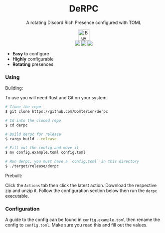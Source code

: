 <div align="center">
  <h1>DeRPC</h1>
  <p>A rotating Discord Rich Presence configured with TOML</p>
  <a href='https://ko-fi.com/W7W5YYNM' target='_blank'><img height='36' style='border:0px;height:36px;' src='https://cdn.ko-fi.com/cdn/kofi2.png?v=3' border='0' alt='Buy Me a Coffee at ko-fi.com' /></a>
  <br>
  <a href="https://rust-lang.org"><img src="https://img.shields.io/badge/rust-stable-brightgreen.svg" /></a>
  <a href="https://github.com/Domterion/derpc/blob/main/LICENSE"><img src="https://img.shields.io/badge/license-MIT-blue" /></a>
  <a href="https://discord.gg/mMsy23j"><img src="https://img.shields.io/discord/640675047714848770.svg"/></a>
  <br />
</div>

- **Easy** to configure
- **Highly** configurable
- **Rotating** presences

### Using

Building:

To use you will need Rust and Git on your system.

```bash
# Clone the repo
$ git clone https://github.com/Domterion/derpc

# Cd into the cloned repo
$ cd derpc

# Build derpc for release
$ cargo build --release

# Fill out the config and move it
$ mv config.example.toml config.toml

# Run derpc, you must have a `config.toml` in this directory
$ ./target/release/derpc
```

Prebuilt:

Click the `Actions` tab then click the latest action. Download the respective zip and unzip it. Follow the configuration section below then run the `derpc` executable.

### Configuration

A guide to the config can be found in `config.example.toml` then rename the config to `config.toml`. Make sure you read this and fill out the values.
